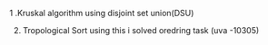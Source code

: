 
1 .Kruskal algorithm using disjoint set union(DSU)

2. Tropological Sort using this i solved oredring task (uva -10305)